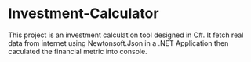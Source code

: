 # Investment-Calculator
This project is an investment calculation tool designed in C#. It fetch real data from internet using Newtonsoft.Json in a .NET Application then caculated the financial metric into console.
